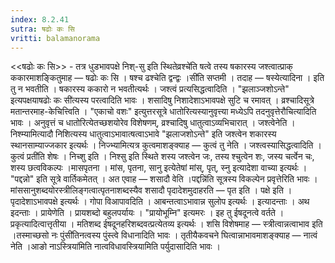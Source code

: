 ```yaml
---
index: 8.2.41
sutra: षढोः कः सि
vritti: balamanorama
---
```


<<षढोः कः सि>> - तत्र धुडभावपक्षे निश्-सु इति स्थितेव्रश्चे॑ति षत्वे तस्य षकारस्य जश्त्वात्प्राक् ककारमाशङ्कितुमाह — षढोः कः सि । षश्च ढश्चेति द्वन्द्वः ।सी॑ति सप्तमी । तदाह — षस्येत्यादिना । इति तु न भवतीति । षकारस्य ककारो न भवतीत्यर्थः । जश्त्वं प्रत्यसिद्धत्वादिति । "झलाञ्जशोऽन्ते" इत्यपक्षयाषढोः कः सी॑त्यस्य परत्वादिति भावः । शसादिषु निशादेशाऽभावपक्षे सुटि च रमावत् । व्रश्चादिसूत्रे मतान्तरमाह-केचित्त्विति । "एकाचो वशः" इत्युत्तरसूत्रे धातोरित्यस्यानुवृत्त्या मध्येऽपि तदनुवृत्तेरौचित्यादिति भावः । अनुवृत्तं च धातोरित्येतच्छशयोरेव विशेषणम्, व्रश्चादिषु धातुत्वाऽव्यभिचारात् । जश्त्वेनेति । निश्म्यामित्यादौ निशित्यस्य धातुत्वाऽभावात्षत्वाऽभावे "झलाजशोऽन्ते" इति जश्त्वेन शकारस्य स्थानसाम्याज्जकार इत्यर्थः । निज्भ्यामित्यत्र कुत्वमाशङ्क्याह — कुत्वं तु नेति । जश्त्वस्यासिद्धत्वादिति ।कुत्वं प्रती॑ति शेषः । निच्शु इति । निश्सु इति स्थिते शस्य जश्त्वेन जः, तस्य श्चुत्वेन शः, जस्य चर्त्वेन चः, शस्य छत्वविकल्पः ।मासपृतना । मांस, पृतना, सानु इत्येतेषां मांस्, पृत्, स्नु इत्यादेशा वाच्या इत्यर्थः । "पद्दन्नो" इति सूत्रे वार्तिकमेतत् । अत एवाह — शसादौ वेति ।पद्दन्नि॑ति सूत्रस्य विकल्पेन प्रवृत्तेरिति भावः । मांससानुशब्दयोरस्त्रीलिङ्गत्वात्पृतनाशब्दस्यैव शसादौ पृदादेशमुदाहरति — पृत इति । पक्षे इति । पृदादेशाऽभावपक्षे इत्यर्थः । गोपा विआपावदिति । आबन्तत्वाऽभावान्न सुलोप इत्यर्थः । इत्यादन्ताः । अथ इदन्ताः । प्रायेणेति । प्रायशब्दो बहुलपर्यायः । "प्रायोभूम्नि" इत्यमरः । इह तु ईषदूनत्वे वर्तते । प्रकृत्यादित्वात्तृतीया । मतिशब्द ईषदूनहरिशब्दवत्प्रत्येतव्य इत्यर्थः । शसि विशेषमाह — स्त्रीत्वान्नत्वाभाव इति ।तस्माच्छसो नः पुंसी॑तिनत्वस्य पुंस्त्वे विधानादिति भावः । तृतीयैकवचने घित्वान्नाभावमाशङ्क्याह — नात्वं नेति ।आङो नाऽस्त्रिया॑मिति नात्वविधावस्त्रियामिति पर्युदासादिति भावः । 